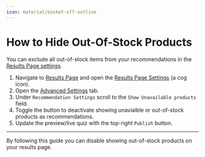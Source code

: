 ```yaml
---
icon: material/basket-off-outline
---
```


# How to Hide Out-Of-Stock Products

You can exclude all out-of-stock items from your recommendations in the [Results Page settings](https://docs.revenuehunt.com/reference/quiz-builder/#results-page-settings).

1. Navigate to [Results Page](https://docs.revenuehunt.com/reference/quiz-builder/#results-page) and open the [Results Page Settings](https://docs.revenuehunt.com/reference/quiz-builder/#results-page-settings) (a cog icon).
2. Open the [Advanced Settings](https://docs.revenuehunt.com/reference/quiz-builder/#advanced-settings) tab. 
3. Under `Recommendation Settings` scroll to the `Show Unavailable products` field.
4. Toggle the button to deactivate showing unavialble or out-of-stock products as recommendations.
5. Update the preview/live quiz with the top-right `Publish` button.

---
By following this guide you can disable showing out-of-stock products on your results page.
